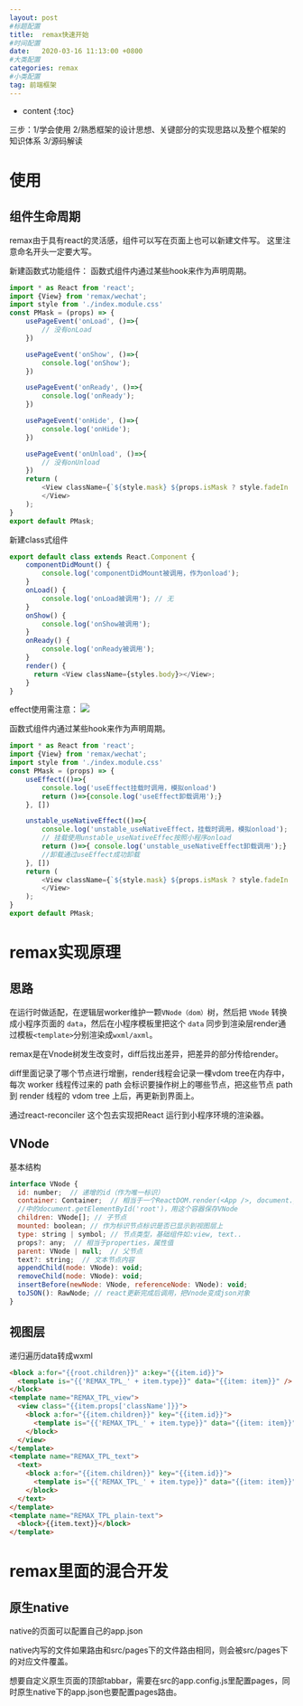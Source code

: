 ```yaml
---
layout: post
#标题配置
title:  remax快速开始
#时间配置
date:   2020-03-16 11:13:00 +0800
#大类配置
categories: remax
#小类配置
tag: 前端框架
---
```


* content
{:toc}

三步：1/学会使用 2/熟悉框架的设计思想、关键部分的实现思路以及整个框架的知识体系 3/源码解读

使用
=======
组件生命周期
-----
remax由于具有react的灵活感，组件可以写在页面上也可以新建文件写。
这里注意命名开头一定要大写。


新建函数式功能组件：
函数式组件内通过某些hook来作为声明周期。
```js
import * as React from 'react';
import {View} from 'remax/wechat';
import style from './index.module.css'
const PMask = (props) => {
    usePageEvent('onLoad', ()=>{
        // 没有onLoad
    })

    usePageEvent('onShow', ()=>{
        console.log('onShow');
    })

    usePageEvent('onReady', ()=>{
        console.log('onReady');
    })

    usePageEvent('onHide', ()=>{
        console.log('onHide');
    })

    usePageEvent('onUnload', ()=>{
        // 没有onUnload
    })
    return (
        <View className={`${style.mask} ${props.isMask ? style.fadeIn : style.fadeOut}`} onClick={props.onClick} style={{display: props.isMask ? '' : 'none'}}>
        </View>
    );
}
export default PMask;

```
新建class式组件
```js
export default class extends React.Component {
    componentDidMount() {
        console.log('componentDidMount被调用，作为onload');
    }   
    onLoad() {
        console.log('onLoad被调用'); // 无
    }
    onShow() {
        console.log('onShow被调用');
    }
    onReady() {
        console.log('onReady被调用');
    }
    render() {
      return <View className={styles.body}></View>;
    }
}
```

effect使用需注意：
![](https://cdn.weipaitang.com/static/20200407fada76eb-dc1f-76ebdc1f-5250-68d8ff6eab59-W1614H318)

函数式组件内通过某些hook来作为声明周期。
```js
import * as React from 'react';
import {View} from 'remax/wechat';
import style from './index.module.css'
const PMask = (props) => {
    useEffect(()=>{
        console.log('useEffect挂载时调用，模拟onload')
        return ()=>{console.log('useEffect卸载调用');}
    }, [])

    unstable_useNativeEffect(()=>{
        console.log('unstable_useNativeEffect，挂载时调用，模拟onload');
        // 挂载使用unstable_useNativeEffec按照小程序onload
        return ()=>{ console.log('unstable_useNativeEffect卸载调用');} 
        //卸载通过useEffect成功卸载
    }, [])
    return (
        <View className={`${style.mask} ${props.isMask ? style.fadeIn : style.fadeOut}`} onClick={props.onClick} style={{display: props.isMask ? '' : 'none'}}>
        </View>
    );
}
export default PMask;

```


remax实现原理
========

思路
----
在运行时做适配，在逻辑层worker维护一颗`VNode（dom）`树，然后把 `VNode` 转换成小程序页面的 `data`，然后在小程序模板里把这个 `data` 同步到渲染层render通过模板`<template>`分别渲染成`wxml/axml`。

remax是在Vnode树发生改变时，diff后找出差异，把差异的部分传给render。

diff里面记录了哪个节点进行增删，render线程会记录一棵vdom tree在内存中，每次 worker 线程传过来的 path 会标识要操作树上的哪些节点，把这些节点 path 到 render 线程的 vdom tree 上后，再更新到界面上。

通过react-reconciler 这个包去实现把React 运行到小程序环境的渲染器。

VNode
------
基本结构
```js
interface VNode {
  id: number;  // 递增的id（作为唯一标识）
  container: Container;  // 相当于一个ReactDOM.render(<App />, document.getElementById('root')
  //中的document.getElementById('root')，用这个容器保存VNode
  children: VNode[]; // 子节点
  mounted: boolean; // 作为标识节点标识是否已显示到视图层上
  type: string | symbol; // 节点类型，基础组件如:view, text..
  props?: any;  // 相当于properties，属性值
  parent: VNode | null;  // 父节点
  text?: string;  // 文本节点内容
  appendChild(node: VNode): void;
  removeChild(node: VNode): void;
  insertBefore(newNode: VNode, referenceNode: VNode): void;
  toJSON(): RawNode; // react更新完成后调用，把Vnode变成json对象
}
```

视图层
-----
递归遍历data转成wxml
```html
<block a:for="{{root.children}}" a:key="{{item.id}}">
  <template is="{{'REMAX_TPL_' + item.type}}" data="{{item: item}}" />
</block>
<template name="REMAX_TPL_view">
  <view class="{{item.props['className']}}">
    <block a:for="{{item.children}}" key="{{item.id}}">
      <template is="{{'REMAX_TPL_' + item.type}}" data="{{item: item}}" />
    </block>
  </view>
</template>
<template name="REMAX_TPL_text">
  <text>
    <block a:for="{{item.children}}" key="{{item.id}}">
      <template is="{{'REMAX_TPL_' + item.type}}" data="{{item: item}}" />
    </block>
  </text>
</template>
<template name="REMAX_TPL_plain-text">
  <block>{{item.text}}</block>
</template>
```

remax里面的混合开发
=======

原生native
------
native的页面可以配置自己的app.json

native内写的文件如果路由和src/pages下的文件路由相同，则会被src/pages下的对应文件覆盖。

想要自定义原生页面的顶部tabbar，需要在src的app.config.js里配置pages，同时原生native下的app.json也要配置pages路由。



